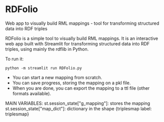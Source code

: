 # RDFolio

Web app to visually build RML mappings - tool for transforming structured data into RDF triples

RDFolio is a simple tool to visually build RML mappings. It is an interactive web app built
with Streamlit for transforming structured data into RDF triples, using mainly the rdflib in Python.

To run it:

`python -m streamlit run RDFolio.py`

- You can start a new mapping from scratch.
- You can save progress, storing the mapping on a pkl file.
- When you are done, you can export the mapping to a ttl file
(other formats available).




MAIN VARIABLES:
st.session_state["g_mapping"]: stores the mapping
st.session_state["map_dict"]: dictionary in the shape {triplesmap label: triplesmap}
